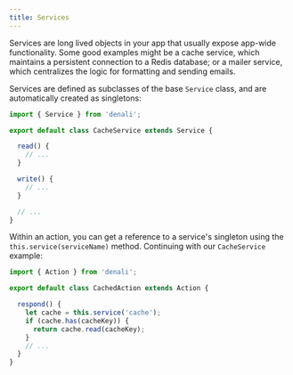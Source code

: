 ```yaml
---
title: Services
---
```


Services are long lived objects in your app that usually expose app-wide
functionality. Some good examples might be a cache service, which maintains a
persistent connection to a Redis database; or a mailer service, which
centralizes the logic for formatting and sending emails.

Services are defined as subclasses of the base `Service` class, and are
automatically created as singletons:

```js
import { Service } from 'denali';

export default class CacheService extends Service {

  read() {
    // ...
  }

  write() {
    // ...
  }

  // ...
}
```

Within an action, you can get a reference to a service's singleton using the
`this.service(serviceName)` method. Continuing with our `CacheService` example:

```js
import { Action } from 'denali';

export default class CachedAction extends Action {

  respond() {
    let cache = this.service('cache');
    if (cache.has(cacheKey)) {
      return cache.read(cacheKey);
    }
    // ...
  }
}
```